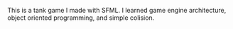This is a tank game I made with SFML. I learned game engine architecture, object oriented programming, and simple colision.  
